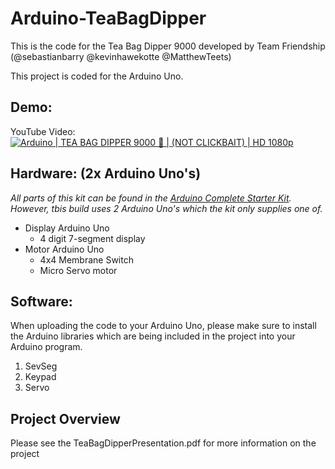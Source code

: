 # Arduino-TeaBagDipper

This is the code for the Tea Bag Dipper 9000 developed by Team Friendship (@sebastianbarry @kevinhawekotte @MatthewTeets)

This project is coded for the Arduino Uno.

## Demo:
YouTube Video:
[![Arduino | TEA BAG DIPPER 9000 🤖 | (NOT CLICKBAIT) | HD 1080p](https://www.youtube.com/watch?v=aLSVhoc9fjE&ab_channel=MarSweet/0.jpg)](https://www.youtube.com/watch?v=aLSVhoc9fjE&ab_channel=MarSweet)

## Hardware: (2x Arduino Uno's)
_All parts of this kit can be found in the [Arduino Complete Starter Kit](https://www.amazon.com/ELEGOO-Complete-Starter-Tutorial-Arduino/dp/B08J3V5WPX). However, tbis build uses 2 Arduino Uno's which the kit only supplies one of._

* Display Arduino Uno
  * 4 digit 7-segment display
* Motor Arduino Uno
  * 4x4 Membrane Switch
  * Micro Servo motor

## Software:
When uploading the code to your Arduino Uno, please make sure to install the Arduino libraries which are being included in the project into your Arduino program.
1. SevSeg
2. Keypad
3. Servo

## Project Overview
Please see the TeaBagDipperPresentation.pdf for more information on the project
